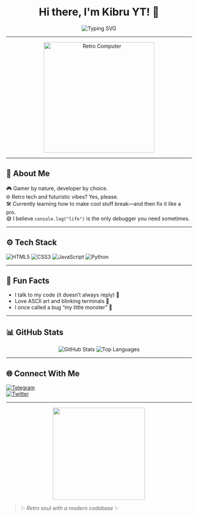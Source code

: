
<h1 align="center">Hi there, I'm Kibru YT! 👾</h1>

<p align="center">
  <img src="https://readme-typing-svg.demolab.com?font=Fira+Code&size=24&pause=1000&color=00FF00&center=true&vCenter=true&width=500&lines=👨‍💻+Full-stack+Adventurer;🎮+Retro-Tech+Lover;🚀+Learning+One+Bug+at+a+Time!" alt="Typing SVG" />
</p>

---

<p align="center">
  <img src="https://media.giphy.com/media/l41YtZOb9EUABnuqA/giphy.gif" width="300" alt="Retro Computer" />
</p>

---

## 🧠 About Me

🎮 Gamer by nature, developer by choice.  
🌐 Retro tech and futuristic vibes? Yes, please.  
🛠️ Currently learning how to make cool stuff break—and then fix it like a pro.  
😅 I believe `console.log("life")` is the only debugger you need sometimes.  

---

## ⚙️ Tech Stack

![HTML5](https://img.shields.io/badge/HTML5-E44D26?style=for-the-badge&logo=html5&logoColor=white)
![CSS3](https://img.shields.io/badge/CSS3-264de4?style=for-the-badge&logo=css3&logoColor=white)
![JavaScript](https://img.shields.io/badge/JavaScript-F7E017?style=for-the-badge&logo=javascript&logoColor=black)
![Python](https://img.shields.io/badge/Python-3776AB?style=for-the-badge&logo=python&logoColor=white)

---

## 🧩 Fun Facts

- I talk to my code (it doesn’t always reply) 🤖  
- Love ASCII art and blinking terminals 💾  
- I once called a bug “my little monster” 🐛  

---

## 📊 GitHub Stats

<p align="center">
  <img src="https://github-readme-stats.vercel.app/api?username=KibruYT&show_icons=true&theme=radical" alt="GitHub Stats" />
  <img src="https://github-readme-stats.vercel.app/api/top-langs/?username=KibruYT&layout=compact&theme=radical" alt="Top Languages" />
</p>

---

## 🌐 Connect With Me

[![Telegram](https://img.shields.io/badge/Telegram-26A5E4?style=for-the-badge&logo=telegram&logoColor=white)](https://t.me/mezimuri04)  
[![Twitter](https://img.shields.io/badge/Twitter-1DA1F2?style=for-the-badge&logo=twitter&logoColor=white)](https://twitter.com/ki68463)

---

<p align="center">
  <img src="https://media.giphy.com/media/fwbzI2kV3fS6Y/giphy.gif" width="250" />
</p>

> ✨ *Retro soul with a modern codebase* ✨
